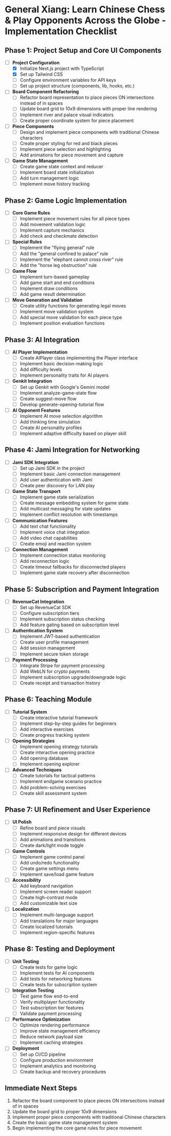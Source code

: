 # General Xiang: Learn Chinese Chess & Play Opponents Across the Globe - Implementation Checklist

## Phase 1: Project Setup and Core UI Components

- [ ] **Project Configuration**
  - [x] Initialize Next.js project with TypeScript
  - [x] Set up Tailwind CSS
  - [ ] Configure environment variables for API keys
  - [ ] Set up project structure (components, lib, hooks, etc.)

- [ ] **Board Component Refactoring**
  - [ ] Refactor board representation to place pieces ON intersections instead of in spaces
  - [ ] Update board grid to 10x9 dimensions with proper line rendering
  - [ ] Implement river and palace visual indicators
  - [ ] Create proper coordinate system for piece placement

- [ ] **Piece Components**
  - [ ] Design and implement piece components with traditional Chinese characters
  - [ ] Create proper styling for red and black pieces
  - [ ] Implement piece selection and highlighting
  - [ ] Add animations for piece movement and capture

- [ ] **Game State Management**
  - [ ] Create game state context and reducer
  - [ ] Implement board state initialization
  - [ ] Add turn management logic
  - [ ] Implement move history tracking

## Phase 2: Game Logic Implementation

- [ ] **Core Game Rules**
  - [ ] Implement piece movement rules for all piece types
  - [ ] Add movement validation logic
  - [ ] Implement capture mechanics
  - [ ] Add check and checkmate detection

- [ ] **Special Rules**
  - [ ] Implement the "flying general" rule
  - [ ] Add the "general confined to palace" rule
  - [ ] Implement the "elephant cannot cross river" rule
  - [ ] Add the "horse leg obstruction" rule

- [ ] **Game Flow**
  - [ ] Implement turn-based gameplay
  - [ ] Add game start and end conditions
  - [ ] Implement draw conditions
  - [ ] Add game result determination

- [ ] **Move Generation and Validation**
  - [ ] Create utility functions for generating legal moves
  - [ ] Implement move validation system
  - [ ] Add special move validation for each piece type
  - [ ] Implement position evaluation functions

## Phase 3: AI Integration

- [ ] **AI Player Implementation**
  - [ ] Create AIPlayer class implementing the Player interface
  - [ ] Implement basic decision-making logic
  - [ ] Add difficulty levels
  - [ ] Implement personality traits for AI players

- [ ] **Genkit Integration**
  - [ ] Set up Genkit with Google's Gemini model
  - [ ] Implement analyze-game-state flow
  - [ ] Create suggest-move flow
  - [ ] Develop generate-opening-tutorial flow

- [ ] **AI Opponent Features**
  - [ ] Implement AI move selection algorithm
  - [ ] Add thinking time simulation
  - [ ] Create AI personality profiles
  - [ ] Implement adaptive difficulty based on player skill

## Phase 4: Jami Integration for Networking

- [ ] **Jami SDK Integration**
  - [ ] Set up Jami SDK in the project
  - [ ] Implement basic Jami connection management
  - [ ] Add user authentication with Jami
  - [ ] Create peer discovery for LAN play

- [ ] **Game State Transport**
  - [ ] Implement game state serialization
  - [ ] Create message embedding system for game state
  - [ ] Add multicast messaging for state updates
  - [ ] Implement conflict resolution with timestamps

- [ ] **Communication Features**
  - [ ] Add text chat functionality
  - [ ] Implement voice chat integration
  - [ ] Add video chat capabilities
  - [ ] Create emoji and reaction system

- [ ] **Connection Management**
  - [ ] Implement connection status monitoring
  - [ ] Add reconnection logic
  - [ ] Create timeout fallbacks for disconnected players
  - [ ] Implement game state recovery after disconnection

## Phase 5: Subscription and Payment Integration

- [ ] **RevenueCat Integration**
  - [ ] Set up RevenueCat SDK
  - [ ] Configure subscription tiers
  - [ ] Implement subscription status checking
  - [ ] Add feature gating based on subscription level

- [ ] **Authentication System**
  - [ ] Implement JWT-based authentication
  - [ ] Create user profile management
  - [ ] Add session management
  - [ ] Implement secure token storage

- [ ] **Payment Processing**
  - [ ] Integrate Stripe for payment processing
  - [ ] Add WebLN for crypto payments
  - [ ] Implement subscription upgrade/downgrade logic
  - [ ] Create receipt and transaction history

## Phase 6: Teaching Module

- [ ] **Tutorial System**
  - [ ] Create interactive tutorial framework
  - [ ] Implement step-by-step guides for beginners
  - [ ] Add interactive exercises
  - [ ] Create progress tracking system

- [ ] **Opening Strategies**
  - [ ] Implement opening strategy tutorials
  - [ ] Create interactive opening practice
  - [ ] Add opening database
  - [ ] Implement opening explorer

- [ ] **Advanced Techniques**
  - [ ] Create tutorials for tactical patterns
  - [ ] Implement endgame scenario practice
  - [ ] Add problem-solving exercises
  - [ ] Create skill assessment system

## Phase 7: UI Refinement and User Experience

- [ ] **UI Polish**
  - [ ] Refine board and piece visuals
  - [ ] Implement responsive design for different devices
  - [ ] Add animations and transitions
  - [ ] Create dark/light mode toggle

- [ ] **Game Controls**
  - [ ] Implement game control panel
  - [ ] Add undo/redo functionality
  - [ ] Create game settings menu
  - [ ] Implement save/load game feature

- [ ] **Accessibility**
  - [ ] Add keyboard navigation
  - [ ] Implement screen reader support
  - [ ] Create high-contrast mode
  - [ ] Add customizable text size

- [ ] **Localization**
  - [ ] Implement multi-language support
  - [ ] Add translations for major languages
  - [ ] Create localized tutorials
  - [ ] Implement region-specific features

## Phase 8: Testing and Deployment

- [ ] **Unit Testing**
  - [ ] Create tests for game logic
  - [ ] Implement tests for AI components
  - [ ] Add tests for networking features
  - [ ] Create tests for subscription system

- [ ] **Integration Testing**
  - [ ] Test game flow end-to-end
  - [ ] Verify multiplayer functionality
  - [ ] Test subscription tier features
  - [ ] Validate payment processing

- [ ] **Performance Optimization**
  - [ ] Optimize rendering performance
  - [ ] Improve state management efficiency
  - [ ] Reduce network payload size
  - [ ] Implement caching strategies

- [ ] **Deployment**
  - [ ] Set up CI/CD pipeline
  - [ ] Configure production environment
  - [ ] Implement analytics and monitoring
  - [ ] Create backup and recovery procedures

## Immediate Next Steps

1. Refactor the board component to place pieces ON intersections instead of in spaces
2. Update the board grid to proper 10x9 dimensions
3. Implement proper piece components with traditional Chinese characters
4. Create the basic game state management system
5. Begin implementing the core game rules for piece movement
